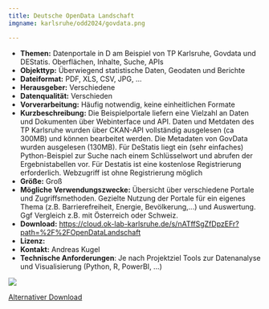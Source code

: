 ```yaml
---
title: Deutsche OpenData Landschaft
imgname: karlsruhe/odd2024/govdata.png

---
```



- **Themen:** Datenportale in D am Beispiel von TP Karlsruhe, Govdata und DEStatis. Oberflächen, Inhalte, Suche, APIs
- **Objekttyp:** Überwiegend statistische Daten, Geodaten und Berichte 
- **Dateiformat:** PDF, XLS, CSV, JPG, ...
- **Herausgeber:** Verschiedene
- **Datenqualität:** Verschieden
- **Vorverarbeitung:** Häufig notwendig, keine einheitlichen Formate
- **Kurzbeschreibung:** Die Beispielportale liefern eine Vielzahl an Daten und Dokumenten über Webinterface und API. Daten und Metdaten des TP Karlsruhe wurden über CKAN-API vollständig ausgelesen (ca 300MB) und können bearbeitet werden. Die Metadaten von GovData wurden ausgelesen (130MB). Für DeStatis liegt ein (sehr einfaches) Python-Beispiel zur Suche nach einem Schlüsselwort und abrufen der Ergebnistabellen vor. Für Destatis ist eine kostenlose Registrierung erforderlich. Webzugriff ist ohne Registrierung möglich
- **Größe:** Groß
- **Mögliche Verwendungszwecke:** Übersicht über verschiedene Portale und Zugriffsmethoden. Gezielte Nutzung der Portale für ein eigenes Thema (z.B. Barrierefreiheit, Energie, Bevölkerung,...) und Auswertung. Ggf Vergleich z.B. mit Österreich oder Schweiz.
- **Download:** https://cloud.ok-lab-karlsruhe.de/s/nATffSgZfDpzEFr?path=%2F%2FOpenDataLandschaft
- **Lizenz:** 
- **Kontakt:** Andreas Kugel 
- **Technische Anforderungen**: Je nach Projektziel Tools zur Datenanalyse und Visualisierung (Python, R, PowerBI, ...)


![](/projects/karlsruhe/odd2024/qr/landschaft.png)



[Alternativer Download](/projects/karlsruhe/odd2024/data/OpenDataLandschaft.zip)

